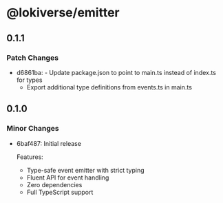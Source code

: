 # @lokiverse/emitter

## 0.1.1

### Patch Changes

- d6861ba: - Update package.json to point to main.ts instead of index.ts for types
  - Export additional type definitions from events.ts in main.ts

## 0.1.0

### Minor Changes

- 6baf487: Initial release

  Features:

  - Type-safe event emitter with strict typing
  - Fluent API for event handling
  - Zero dependencies
  - Full TypeScript support
